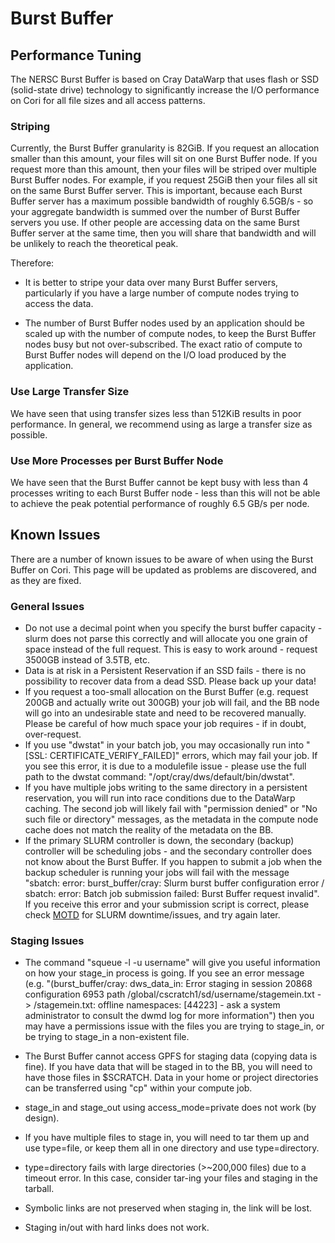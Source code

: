 # Burst Buffer
## Performance Tuning
The NERSC Burst Buffer is based on Cray DataWarp that uses flash or
SSD (solid-state drive) technology to significantly increase the I/O
performance on Cori for all file sizes and all access patterns.

### Striping

Currently, the Burst Buffer granularity is 82GiB. If you request an
allocation smaller than this amount, your files will sit on one Burst
Buffer node. If you request more than this amount, then your files
will be striped over multiple Burst Buffer nodes. For example, if you
request 25GiB then your files all sit on the same Burst Buffer
server. This is important, because each Burst Buffer server has a
maximum possible bandwidth of roughly 6.5GB/s - so your aggregate
bandwidth is summed over the number of Burst Buffer servers you use. If other
people are accessing data on the same Burst Buffer server at the same
time, then you will share that bandwidth and will be unlikely to reach
the theoretical peak.

Therefore:

 * It is better to stripe your data over many Burst Buffer servers,
particularly if you have a large number of compute nodes trying to
access the data.

 * The number of Burst Buffer nodes used by an application should be
scaled up with the number of compute nodes, to keep the Burst Buffer
nodes busy but not over-subscribed. The exact ratio of compute to
Burst Buffer nodes will depend on the I/O load produced by
the application.

### Use Large Transfer Size

We have seen that using transfer sizes less than 512KiB results in
poor performance. In general, we recommend using as large a transfer
size as possible.

### Use More Processes per Burst Buffer Node

We have seen that the Burst Buffer cannot be kept busy with less than
4 processes writing to each Burst Buffer node - less than this will
not be able to achieve the peak potential performance of roughly 6.5
GB/s per node.

## Known Issues
There are a number of known issues to be aware of when using the Burst Buffer on Cori. This page will be updated as problems are discovered, and as they are fixed. 
### General Issues 
* Do not use a decimal point when you specify the burst buffer capacity - slurm does not parse this correctly and will allocate you one grain of space instead of the full request. This is easy to work around - request 3500GB instead of 3.5TB, etc.  
* Data is at risk in a Persistent Reservation if an SSD fails - there is no possibility to recover data from a dead SSD. Please back up your data! 
* If you request a too-small allocation on the Burst Buffer (e.g. request 200GB and actually write out 300GB) your job will fail, and the BB node will go into an undesirable state and need to be recovered manually. Please be careful of how much space your job requires - if in doubt, over-request. 
* If you use "dwstat" in your batch job, you may occasionally run into "[SSL: CERTIFICATE_VERIFY_FAILED]" errors, which may fail your job. If you see this error, it is due to a modulefile issue - please use the full path to the dwstat command: "/opt/cray/dws/default/bin/dwstat". 
* If you have multiple jobs writing to the same directory in a persistent reservation, you will run into race conditions due to the DataWarp caching. The second job will likely fail with "permission denied" or "No such file or directory" messages, as the metadata in the compute node cache does not match the reality of the metadata on the BB.
* If the primary SLURM controller is down, the secondary (backup) controller will be scheduling jobs - and the secondary controller does not know about the Burst Buffer. If you happen to submit a job when the backup scheduler is running your jobs will fail with the message "sbatch: error: burst_buffer/cray: Slurm burst buffer configuration error / sbatch: error: Batch job submission failed: Burst Buffer request invalid". If you receive this error and your submission script is correct, please check [MOTD](https://www.nersc.gov/live-status/motd/) for SLURM downtime/issues, and try again later. 

### Staging Issues

* The command "squeue -l -u username" will give you useful information on how your stage_in process is going. If you see an error message (e.g. "(burst_buffer/cray: dws_data_in: Error staging in session 20868 configuration 6953 path /global/cscratch1/sd/username/stagemein.txt -> /stagemein.txt: offline namespaces: [44223] - ask a system administrator to consult the dwmd log for more information") then you may have a permissions issue with the files you are trying to stage_in, or be trying to stage_in a non-existent file. 

* The Burst Buffer cannot access GPFS for staging data (copying data is fine). If you have data that will be staged in to the BB, you will need to have those files in $SCRATCH. Data in your home or project directories can be transferred using "cp" within your compute job. 
* stage_in and stage_out using access_mode=private does not work (by design). 

* If you have multiple files to stage in, you will need to tar them up and use type=file, or keep them all in one directory and use type=directory. 
* type=directory fails with large directories (>~200,000 files) due to a timeout error. In this case, consider tar-ing your files and staging in the tarball. 
* Symbolic links are not preserved when staging in, the link will be lost. 
* Staging in/out with hard links does not work.


